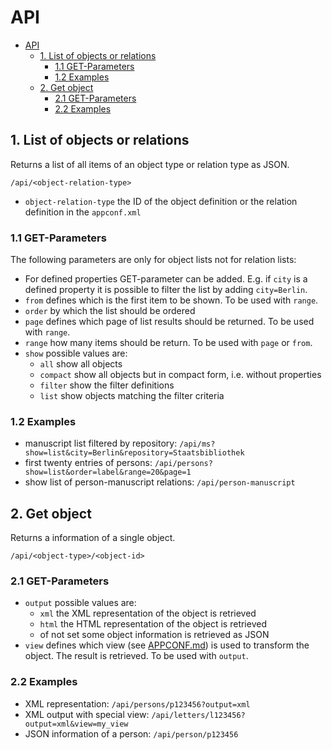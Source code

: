 # API

- [API](#api)
  - [1. List of objects or relations](#1-list-of-objects-or-relations)
    - [1.1 GET-Parameters](#11-get-parameters)
    - [1.2 Examples](#12-examples)
  - [2. Get object](#2-get-object)
    - [2.1 GET-Parameters](#21-get-parameters)
    - [2.2 Examples](#22-examples)

## 1. List of objects or relations

Returns a list of all items of an object type or relation type as JSON.

`/api/<object-relation-type>`

- `object-relation-type` the ID of the object definition or the relation definition in the `appconf.xml`

### 1.1 GET-Parameters

The following parameters are only for object lists not for relation lists:

- For defined properties GET-parameter can be added. E.g. if `city` is a defined property it is possible to filter the list by adding `city=Berlin`.
- `from` defines which is the first item to be shown. To be used with `range`.
- `order` by which the list should be ordered
- `page` defines which page of list results should be returned. To be used with `range`.
- `range` how many items should be return. To be used with `page` or `from`.
- `show` possible values are: 
  - `all` show all objects
  - `compact` show all objects but in compact form, i.e. without properties
  - `filter` show the filter definitions
  - `list` show objects matching the filter criteria

### 1.2 Examples

- manuscript list filtered by repository: `/api/ms?show=list&city=Berlin&repository=Staatsbibliothek`
- first twenty entries of persons: `/api/persons?show=list&order=label&range=20&page=1`
- show list of person-manuscript relations: `/api/person-manuscript`

## 2. Get object

Returns a information of a single object.

`/api/<object-type>/<object-id>`

### 2.1 GET-Parameters

- `output` possible values are:
  - `xml` the XML representation of the object is retrieved
  - `html` the HTML representation of the object is retrieved
  - of not set some object information is retrieved as JSON
- `view` defines which view (see [APPCONF.md](APPCONF.md)) is used to transform the object. The result is retrieved. To be used with `output`.

### 2.2 Examples

- XML representation: `/api/persons/p123456?output=xml`
- XML output with special view: `/api/letters/l123456?output=xml&view=my_view`
- JSON information of a person: `/api/person/p123456`